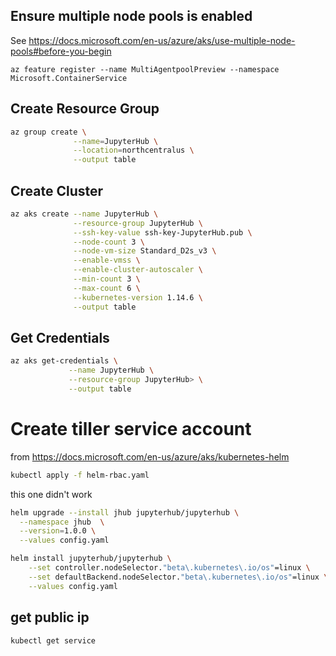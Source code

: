 ## Ensure multiple node pools is enabled
 See https://docs.microsoft.com/en-us/azure/aks/use-multiple-node-pools#before-you-begin
```
az feature register --name MultiAgentpoolPreview --namespace Microsoft.ContainerService
```

## Create Resource Group

```sh
az group create \
              --name=JupyterHub \
              --location=northcentralus \
              --output table
```

## Create Cluster

```sh
az aks create --name JupyterHub \
              --resource-group JupyterHub \
              --ssh-key-value ssh-key-JupyterHub.pub \
              --node-count 3 \
              --node-vm-size Standard_D2s_v3 \
              --enable-vmss \
              --enable-cluster-autoscaler \
              --min-count 3 \
              --max-count 6 \
              --kubernetes-version 1.14.6 \
              --output table
```

## Get Credentials
```sh
az aks get-credentials \
             --name JupyterHub \
             --resource-group JupyterHub> \
             --output table
```

# Create tiller service account
from https://docs.microsoft.com/en-us/azure/aks/kubernetes-helm
```sh
kubectl apply -f helm-rbac.yaml
```

this one didn't work
```sh
helm upgrade --install jhub jupyterhub/jupyterhub \
  --namespace jhub  \
  --version=1.0.0 \
  --values config.yaml
```

```sh
helm install jupyterhub/jupyterhub \
    --set controller.nodeSelector."beta\.kubernetes\.io/os"=linux \
    --set defaultBackend.nodeSelector."beta\.kubernetes\.io/os"=linux \
    --values config.yaml
```

## get public ip

```sh
kubectl get service
```

